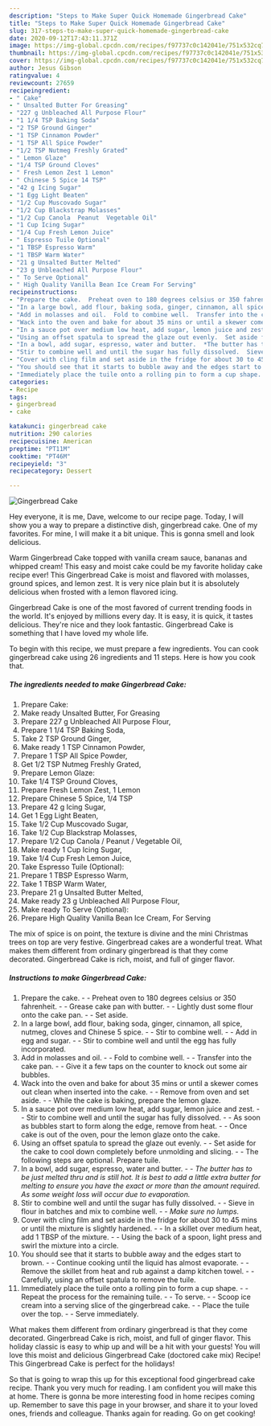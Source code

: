 ```yaml
---
description: "Steps to Make Super Quick Homemade Gingerbread Cake"
title: "Steps to Make Super Quick Homemade Gingerbread Cake"
slug: 317-steps-to-make-super-quick-homemade-gingerbread-cake
date: 2020-09-12T17:43:11.371Z
image: https://img-global.cpcdn.com/recipes/f97737c0c142041e/751x532cq70/gingerbread-cake-recipe-main-photo.jpg
thumbnail: https://img-global.cpcdn.com/recipes/f97737c0c142041e/751x532cq70/gingerbread-cake-recipe-main-photo.jpg
cover: https://img-global.cpcdn.com/recipes/f97737c0c142041e/751x532cq70/gingerbread-cake-recipe-main-photo.jpg
author: Jesus Gibson
ratingvalue: 4
reviewcount: 27659
recipeingredient:
- " Cake"
- " Unsalted Butter For Greasing"
- "227 g Unbleached All Purpose Flour"
- "1 1/4 TSP Baking Soda"
- "2 TSP Ground Ginger"
- "1 TSP Cinnamon Powder"
- "1 TSP All Spice Powder"
- "1/2 TSP Nutmeg Freshly Grated"
- " Lemon Glaze"
- "1/4 TSP Ground Cloves"
- " Fresh Lemon Zest 1 Lemon"
- " Chinese 5 Spice 14 TSP"
- "42 g Icing Sugar"
- "1 Egg Light Beaten"
- "1/2 Cup Muscovado Sugar"
- "1/2 Cup Blackstrap Molasses"
- "1/2 Cup Canola  Peanut  Vegetable Oil"
- "1 Cup Icing Sugar"
- "1/4 Cup Fresh Lemon Juice"
- " Espresso Tuile Optional"
- "1 TBSP Espresso Warm"
- "1 TBSP Warm Water"
- "21 g Unsalted Butter Melted"
- "23 g Unbleached All Purpose Flour"
- " To Serve Optional"
- " High Quality Vanilla Bean Ice Cream For Serving"
recipeinstructions:
- "Prepare the cake.  Preheat oven to 180 degrees celsius or 350 fahrenheit.  Grease cake pan with butter.  Lightly dust some flour onto the cake pan.  Set aside."
- "In a large bowl, add flour, baking soda, ginger, cinnamon, all spice, nutmeg, cloves and Chinese 5 spice.  Stir to combine well.  Add in egg and sugar.  Stir to combine well and until the egg has fully incorporated."
- "Add in molasses and oil.  Fold to combine well.  Transfer into the cake pan.  Give it a few taps on the counter to knock out some air bubbles."
- "Wack into the oven and bake for about 35 mins or until a skewer comes out clean when inserted into the cake.  Remove from oven and set aside.  While the cake is baking, prepare the lemon glaze."
- "In a sauce pot over medium low heat, add sugar, lemon juice and zest.  Stir to combine well and until the sugar has fully dissolved.  As soon as bubbles start to form along the edge, remove from heat.  Once cake is out of the oven, pour the lemon glaze onto the cake."
- "Using an offset spatula to spread the glaze out evenly.  Set aside for the cake to cool down completely before unmolding and slicing.  The following steps are optional. Prepare tuile."
- "In a bowl, add sugar, espresso, water and butter.  *The butter has to be just melted thru and is still hot. It is best to add a little extra butter for melting to ensure you have the exact or more than the amount required. As some weight loss will occur due to evaporation.*"
- "Stir to combine well and until the sugar has fully dissolved.  Sieve in flour in batches and mix to combine well.  *Make sure no lumps.*"
- "Cover with cling film and set aside in the fridge for about 30 to 45 mins or until the mixture is slightly hardened.  In a skillet over medium heat, add 1 TBSP of the mixture.  Using the back of a spoon, light press and swirl the mixture into a circle."
- "You should see that it starts to bubble away and the edges start to brown.  Continue cooking until the liquid has almost evaporate.  Remove the skillet from heat and rub against a damp kitchen towel.  Carefully, using an offset spatula to remove the tuile."
- "Immediately place the tuile onto a rolling pin to form a cup shape.  Repeat the process for the remaining tuile.  To serve.  Scoop ice cream into a serving slice of the gingerbread cake.  Place the tuile over the top.  Serve immediately."
categories:
- Recipe
tags:
- gingerbread
- cake

katakunci: gingerbread cake 
nutrition: 290 calories
recipecuisine: American
preptime: "PT11M"
cooktime: "PT46M"
recipeyield: "3"
recipecategory: Dessert

---
```



![Gingerbread Cake](https://img-global.cpcdn.com/recipes/f97737c0c142041e/751x532cq70/gingerbread-cake-recipe-main-photo.jpg)

Hey everyone, it is me, Dave, welcome to our recipe page. Today, I will show you a way to prepare a distinctive dish, gingerbread cake. One of my favorites. For mine, I will make it a bit unique. This is gonna smell and look delicious.

Warm Gingerbread Cake topped with vanilla cream sauce, bananas and whipped cream! This easy and moist cake could be my favorite holiday cake recipe ever! This Gingerbread Cake is moist and flavored with molasses, ground spices, and lemon zest. It is very nice plain but it is absolutely delicious when frosted with a lemon flavored icing.

Gingerbread Cake is one of the most favored of current trending foods in the world. It's enjoyed by millions every day. It is easy, it is quick, it tastes delicious. They're nice and they look fantastic. Gingerbread Cake is something that I have loved my whole life.


To begin with this recipe, we must prepare a few ingredients. You can cook gingerbread cake using 26 ingredients and 11 steps. Here is how you cook that.

<!--inarticleads1-->

##### The ingredients needed to make Gingerbread Cake:

1. Prepare  Cake:
1. Make ready  Unsalted Butter, For Greasing
1. Prepare 227 g Unbleached All Purpose Flour,
1. Prepare 1 1/4 TSP Baking Soda,
1. Take 2 TSP Ground Ginger,
1. Make ready 1 TSP Cinnamon Powder,
1. Prepare 1 TSP All Spice Powder,
1. Get 1/2 TSP Nutmeg Freshly Grated,
1. Prepare  Lemon Glaze:
1. Take 1/4 TSP Ground Cloves,
1. Prepare  Fresh Lemon Zest, 1 Lemon
1. Prepare  Chinese 5 Spice, 1/4 TSP
1. Prepare 42 g Icing Sugar,
1. Get 1 Egg Light Beaten,
1. Take 1/2 Cup Muscovado Sugar,
1. Take 1/2 Cup Blackstrap Molasses,
1. Prepare 1/2 Cup Canola / Peanut / Vegetable Oil,
1. Make ready 1 Cup Icing Sugar,
1. Take 1/4 Cup Fresh Lemon Juice,
1. Take  Espresso Tuile (Optional):
1. Prepare 1 TBSP Espresso Warm,
1. Take 1 TBSP Warm Water,
1. Prepare 21 g Unsalted Butter Melted,
1. Make ready 23 g Unbleached All Purpose Flour,
1. Make ready  To Serve (Optional):
1. Prepare  High Quality Vanilla Bean Ice Cream, For Serving


The mix of spice is on point, the texture is divine and the mini Christmas trees on top are very festive. Gingerbread cakes are a wonderful treat. What makes them different from ordinary gingerbread is that they come decorated. Gingerbread Cake is rich, moist, and full of ginger flavor. 

<!--inarticleads2-->

##### Instructions to make Gingerbread Cake:

1. Prepare the cake. -  - Preheat oven to 180 degrees celsius or 350 fahrenheit. -  - Grease cake pan with butter. -  - Lightly dust some flour onto the cake pan. -  - Set aside.
1. In a large bowl, add flour, baking soda, ginger, cinnamon, all spice, nutmeg, cloves and Chinese 5 spice. -  - Stir to combine well. -  - Add in egg and sugar. -  - Stir to combine well and until the egg has fully incorporated.
1. Add in molasses and oil. -  - Fold to combine well. -  - Transfer into the cake pan. -  - Give it a few taps on the counter to knock out some air bubbles.
1. Wack into the oven and bake for about 35 mins or until a skewer comes out clean when inserted into the cake. -  - Remove from oven and set aside. -  - While the cake is baking, prepare the lemon glaze.
1. In a sauce pot over medium low heat, add sugar, lemon juice and zest. -  - Stir to combine well and until the sugar has fully dissolved. -  - As soon as bubbles start to form along the edge, remove from heat. -  - Once cake is out of the oven, pour the lemon glaze onto the cake.
1. Using an offset spatula to spread the glaze out evenly. -  - Set aside for the cake to cool down completely before unmolding and slicing. -  - The following steps are optional. Prepare tuile.
1. In a bowl, add sugar, espresso, water and butter. -  - *The butter has to be just melted thru and is still hot. It is best to add a little extra butter for melting to ensure you have the exact or more than the amount required. As some weight loss will occur due to evaporation.*
1. Stir to combine well and until the sugar has fully dissolved. -  - Sieve in flour in batches and mix to combine well. -  - *Make sure no lumps.*
1. Cover with cling film and set aside in the fridge for about 30 to 45 mins or until the mixture is slightly hardened. -  - In a skillet over medium heat, add 1 TBSP of the mixture. -  - Using the back of a spoon, light press and swirl the mixture into a circle.
1. You should see that it starts to bubble away and the edges start to brown. -  - Continue cooking until the liquid has almost evaporate. -  - Remove the skillet from heat and rub against a damp kitchen towel. -  - Carefully, using an offset spatula to remove the tuile.
1. Immediately place the tuile onto a rolling pin to form a cup shape. -  - Repeat the process for the remaining tuile. -  - To serve. -  - Scoop ice cream into a serving slice of the gingerbread cake. -  - Place the tuile over the top. -  - Serve immediately.


What makes them different from ordinary gingerbread is that they come decorated. Gingerbread Cake is rich, moist, and full of ginger flavor. This holiday classic is easy to whip up and will be a hit with your guests! You will love this moist and delicious Gingerbread Cake (doctored cake mix) Recipe! This Gingerbread Cake is perfect for the holidays! 

So that is going to wrap this up for this exceptional food gingerbread cake recipe. Thank you very much for reading. I am confident you will make this at home. There is gonna be more interesting food in home recipes coming up. Remember to save this page in your browser, and share it to your loved ones, friends and colleague. Thanks again for reading. Go on get cooking!
